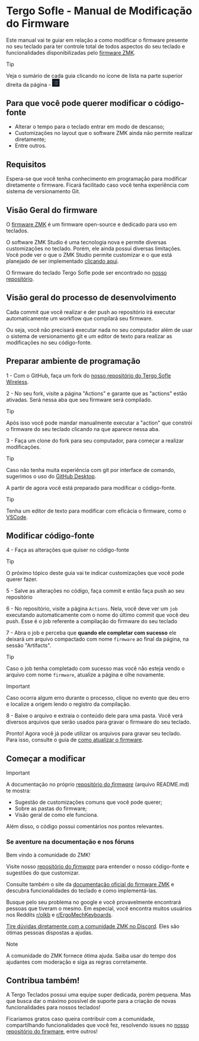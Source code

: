 # Tergo Sofle - Manual de Modificação do Firmware

Este manual vai te guiar em relação a como modificar o firmware presente no seu teclado para ter controle total de todos aspectos do seu teclado e funcionalidades disponibilizadas pelo [firmware ZMK](https://zmk.dev/).

> [!TIP]
>
> Veja o sumário de cada guia clicando no ícone de lista na parte superior direita da página - <img src="../../../imagens/icone-sumario.png" alt="Exemplo" width="20" />

## Para que você pode querer modificar o código-fonte

- Alterar o tempo para o teclado entrar em modo de descanso;
- Customizações no layout que o software ZMK ainda não permite realizar diretamente;
- Entre outros.

## Requisitos

Espera-se que você tenha conhecimento em programação para modificar diretamente o firmware. Ficará facilitado caso você tenha experiência com sistema de versionamento Git.

## Visão Geral do firmware

O [firmware ZMK](https://zmk.dev/) é um firmware open-source e dedicado para uso em teclados.

O software ZMK Studio é uma tecnologia nova e permite diversas customizações no teclado. Porém, ele ainda possui diversas limitações. Você pode ver o que o ZMK Studio permite customizar e o que está planejado de ser implementado [clicando aqui](https://zmk.dev/docs/features/studio).

O firmware do teclado Tergo Sofle pode ser encontrado no [nosso repositório](https://github.com/TergoTeclados/zmk-config-tergo-sofle).

## Visão geral do processo de desenvolvimento

Cada commit que você realizar e der push ao repositório irá executar automaticamente um workflow que compilará seu firmware.

Ou seja, você não precisará executar nada no seu computador além de usar o sistema de versionamento git e um editor de texto para realizar as modificações no seu código-fonte.

## Preparar ambiente de programação

1 - Com o GitHub, faça um fork do [nosso repositório do Tergo Sofle Wireless](https://github.com/TergoTeclados/zmk-config-tergo-sofle).

2 - No seu fork, visite a página "Actions" e garante que as "actions" estão ativadas. Será nessa aba que seu firmware será compilado.

> [!TIP]
>
> Após isso você pode mandar manualmente executar a "action" que constrói o firmware do seu teclado clicando na que aparece nessa aba.

3 - Faça um clone do fork para seu computador, para começar a realizar modificações.

> [!TIP]
>
> Caso não tenha muita experiência com git por interface de comando, sugerimos o uso do [GitHub Desktop](https://desktop.github.com/).

A partir de agora você está preparado para modificar o código-fonte.

> [!TIP]
>
> Tenha um editor de texto para modificar com eficácia o firmware, como o [VSCode](https://code.visualstudio.com/).

## Modificar código-fonte

4 - Faça as alterações que quiser no código-fonte

> [!TIP]
>
> O próximo tópico deste guia vai te indicar customizações que você pode querer fazer.

5 - Salve as alterações no código, faça commit e então faça push ao seu repositório

6 - No repositório, visite a página `Actions`. Nela, você deve ver um `job` executando automaticamente com o nome do último commit que você deu push. Esse é o job referente a compilação do firmware do seu teclado

7 - Abra o job e perceba que **quando ele completar com sucesso** ele deixará um arquivo compactado com nome `firmware` ao final da página, na sessão "Artifacts".

> [!TIP]
> Caso o job tenha completado com sucesso mas você não esteja vendo o arquivo com nome `firmware`, atualize a página e olhe novamente.

> [!IMPORTANT]
> Caso ocorra algum erro durante o processo, clique no evento que deu erro e localize a origem lendo o registro da compilação.

8 - Baixe o arquivo e extraia o conteúdo dele para uma pasta. Você verá diversos arquivos que serão usados para gravar o firmware do seu teclado.

Pronto! Agora você já pode utilizar os arquivos para gravar seu teclado. Para isso, consulte o guia de [como atualizar o firmware](./COMO_ATUALIZAR_FIRMWARE.md).

## Começar a modificar

> [!IMPORTANT]
>
> A documentação no próprio [repositório do _firmware_](https://github.com/TergoTeclados/zmk-config-tergo-sofle) (arquivo README.md) te mostra:
> - Sugestão de customizações comuns que você pode querer;
> - Sobre as pastas do firmware;
> - Visão geral de como ele funciona.
>
> Além disso, o código possui comentários nos pontos relevantes.

### Se aventure na documentação e nos fóruns

Bem vindo à comunidade do ZMK!

Visite nosso [repositório do _firmware_](https://github.com/TergoTeclados/zmk-config-tergo-sofle) para entender o nosso código-fonte e sugestões do que customizar.

Consulte também o site da [documentação oficial do firmware ZMK](https://zmk.dev/docs) e descubra funcionalidades do teclado e como implementá-las.

Busque pelo seu problema no google e você provavelmente encontrará pessoas que tiveram o mesmo. Em especial, você encontra muitos usuários nos Reddits [r/olkb](https://www.reddit.com/r/olkb/) e [r/ErgoMechKeyboards](https://www.reddit.com/r/ErgoMechKeyboards/).

[Tire dúvidas diretamente com a comunidade ZMK no Discord](https://discord.com/invite/sycytVQ). Eles são ótimas pessoas dispostas a ajudas.

> [!NOTE]
> A comunidade do ZMK fornece ótima ajuda. Saiba usar do tempo dos ajudantes com moderação e siga as regras corretamente.

## Contribua também!

A Tergo Teclados possui uma equipe super dedicada, porém pequena. Mas que busca dar o máximo possível de suporte para a criação de novas funcionalidades para nossos teclados!

Ficariamos gratos caso queira contribuir com a comunidade, compartilhando funcionalidades que você fez, resolvendo issues no [nosso repositório do firwmare](https://github.com/TergoTeclados/zmk-config-tergo-sofle), entre outros!

